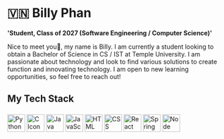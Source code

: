 
<h1 align="left">🇻🇳 Billy Phan</h1>

**'Student, Class of 2027 (Software Engineering / Computer Science)'**



<p align="left">Nice to meet you👋, my name is Billy. I am currently a student looking to obtain a Bachelor of Science in CS / IST at Temple University. I am passionate about technology and look to find various solutions to create function and innovating technology. I am open to new learning opportunities, so feel free to reach out!</p>

###

<h2 align="left">My Tech Stack</h2>

###

<div align="left">
   <img src="https://devicon-website.vercel.app/api/python/original.svg" width="40" height="40" alt="Python Icon" />
   <img src="https://devicon-website.vercel.app/api/c/original.svg" width="40" height="40" alt ="C Icon"></img>
   <img src="https://devicon-website.vercel.app/api/java/original.svg"  width="40" height="40" alt ="Java Icon"></img>
   <img src="https://devicon-website.vercel.app/api/javascript/original.svg" width="40" height="40" alt ="JavaScript Icon" ></img>
   <img src="https://devicon-website.vercel.app/api/html5/original.svg" width="40" height="40" alt ="HTML Icon" ></img>
   <img src="https://devicon-website.vercel.app/api/css3/original.svg" width="40" height="40" alt ="CSS Icon" ></img>
   <img src="https://devicon-website.vercel.app/api/react/original.svg" width="40" height="40" alt ="React Icon" ></img>
   <img src="https://devicon-website.vercel.app/api/spring/original.svg" width="40" height="40" alt ="Spring Icon" ></img>
    <img src="https://devicon-website.vercel.app/api/nodejs/original.svg" width="40" height="40" alt ="Node Icon" ></img>
   
   
   
     
   
   
   
   
   

 
</div>

###
